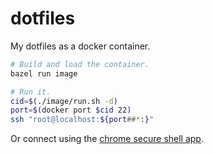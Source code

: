 dotfiles
========

My dotfiles as a docker container.

```bash
# Build and load the container. 
bazel run image

# Run it.
cid=$(./image/run.sh -d)
port=$(docker port $cid 22)
ssh "root@localhost:${port##*:}"
```

Or connect using the [chrome secure shell app](https://chrome.google.com/webstore/detail/secure-shell-app/pnhechapfaindjhompbnflcldabbghjo?hl=en).
